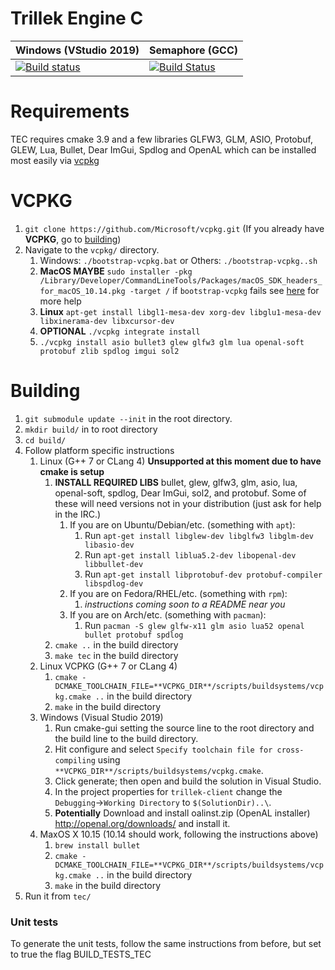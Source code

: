 # Trillek Engine C
| Windows (VStudio 2019)  | Semaphore (GCC) |
|-------------------------|-----------------|
| [![Build status](https://ci.appveyor.com/api/projects/status/809xi9ukwo7sgsip?svg=true)](https://ci.appveyor.com/project/adam4813/tec-hem9u) | [![Build Status](https://semaphoreci.com/api/v1/trillek-team/tec/branches/master/shields_badge.svg)](https://semaphoreci.com/trillek-team/tec) |


# Requirements
TEC requires cmake 3.9 and a few libraries GLFW3, GLM, ASIO, Protobuf, GLEW, Lua, Bullet, Dear ImGui, Spdlog and OpenAL which can be installed most easily via [vcpkg](#vcpkg)

# VCPKG
1. `git clone https://github.com/Microsoft/vcpkg.git` (If you already have **VCPKG**, go to [building](#building))
1. Navigate to the `vcpkg/` directory.
	 1. Windows: `./bootstrap-vcpkg.bat` or Others: `./bootstrap-vcpkg..sh`
	 1. **MacOS MAYBE** `sudo installer -pkg /Library/Developer/CommandLineTools/Packages/macOS_SDK_headers_for_macOS_10.14.pkg -target /` if `bootstrap-vcpkg` fails see [here](https://donatstudios.com/MojaveMissingHeaderFiles) for more help
	 1. **Linux** `apt-get install libgl1-mesa-dev xorg-dev libglu1-mesa-dev libxinerama-dev libxcursor-dev`
	 1. **OPTIONAL** `./vcpkg integrate install`
	 1. `./vcpkg install asio bullet3 glew glfw3 glm lua openal-soft protobuf zlib spdlog imgui sol2`

# Building
1. `git submodule update --init` in the root directory.
1. `mkdir build/` in to root directory
1. `cd build/`
1. Follow platform specific instructions 
   1. Linux (G++ 7 or CLang 4) **Unsupported at this moment due to have cmake is setup**
       1. **INSTALL REQUIRED LIBS** bullet, glew, glfw3, glm, asio, lua, openal-soft, spdlog, Dear ImGui, sol2, and protobuf. Some of these will need versions not in your distribution (just ask for help in the IRC.)
            1. If you are on Ubuntu/Debian/etc. (something with `apt`):
                1. Run `apt-get install libglew-dev libglfw3 libglm-dev libasio-dev`
                2. Run `apt-get install liblua5.2-dev libopenal-dev  libbullet-dev`
                3. Run `apt-get install libprotobuf-dev protobuf-compiler libspdlog-dev`
            2. If you are on Fedora/RHEL/etc. (something with `rpm`):
			    1. *instructions coming soon to a README near you*
            3. If you are on Arch/etc. (something with `pacman`):
			    1. Run `pacman -S glew glfw-x11 glm asio lua52 openal bullet protobuf spdlog`
       1. `cmake ..` in the build directory
       1. `make tec` in the build directory
   1. Linux VCPKG (G++ 7 or CLang 4)
      1. `cmake -DCMAKE_TOOLCHAIN_FILE=**VCPKG_DIR**/scripts/buildsystems/vcpkg.cmake ..` in the build directory
      1. `make` in the build directory
   1. Windows (Visual Studio 2019)
      1. Run cmake-gui setting the source line to the root directory and the build line to the build directory.
      1. Hit configure and select `Specify toolchain file for cross-compiling` using `**VCPKG_DIR**/scripts/buildsystems/vcpkg.cmake`.
      1. Click generate; then open and build the solution in Visual Studio.
      1. In the project properties for `trillek-client` change the `Debugging`->`Working Directory` to `$(SolutionDir)..\`.
      1. **Potentially** Download and install oalinst.zip (OpenAL installer) http://openal.org/downloads/ and install it.
   1. MaxOS X 10.15 (10.14 should work, following the instructions above)
      1. `brew install bullet`
      1. `cmake -DCMAKE_TOOLCHAIN_FILE=**VCPKG_DIR**/scripts/buildsystems/vcpkg.cmake ..` in the build directory
      1. `make` in the build directory
1. Run it from `tec/`

### Unit tests
To generate the unit tests, follow the same instructions from before, but set to true the flag BUILD_TESTS_TEC
